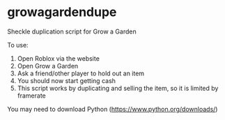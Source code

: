# growagardendupe
Sheckle duplication script for Grow a Garden

To use:

1. Open Roblox via the website
2. Open Grow a Garden
3. Ask a friend/other player to hold out an item
4. You should now start getting cash
5. This script works by duplicating and selling the item, so it is limited by framerate

You may need to download Python (https://www.python.org/downloads/)
